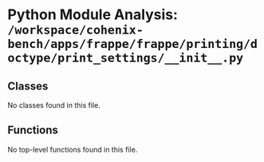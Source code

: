 # Python Module Analysis: `/workspace/cohenix-bench/apps/frappe/frappe/printing/doctype/print_settings/__init__.py`

## Classes

No classes found in this file.


## Functions

No top-level functions found in this file.
